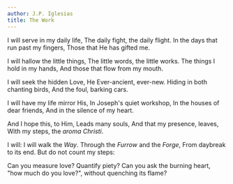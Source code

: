 ```yaml
---
author: J.P. Iglesias
title: The Work
---
```


I will serve in my daily life,
The daily fight, the daily flight.
In the days that run past my fingers,
Those that He has gifted me.

I will hallow the little things,
The little words, the little works.
The things I hold in my hands,
And those that flow from my mouth.

I will seek the hidden Love,
He Ever-ancient, ever-new.
Hiding in both chanting birds,
And the foul, barking cars.

I will have my life mirror His,
In Joseph's quiet workshop,
In the houses of dear friends,
And in the silence of my heart.

And I hope this, to Him,
Leads many souls,
And that my presence, leaves,
With my steps, the *aroma Christi*.

I will: I will walk the *Way*.
Through the *Furrow* and the *Forge*,
From daybreak to its end.
But do not count my steps:

Can you measure love? Quantify piety?
Can you ask the burning heart,
"how much do you love?",
without quenching its flame?